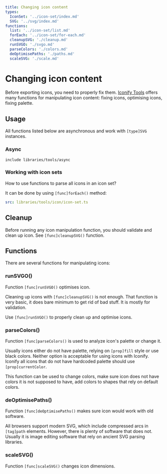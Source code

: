 ```yaml
title: Changing icon content
types:
  IconSet: '../icon-set/index.md'
  SVG: '../svg/index.md'
functions:
  list: '../icon-set/list.md'
  forEach: '../icon-set/for-each.md'
  cleanupSVG: './cleanup.md'
  runSVGO: './svgo.md'
  parseColors: './colors.md'
  deOptimisePaths: './paths.md'
  scaleSVG: './scale.md'
```

# Changing icon content

Before exporting icons, you need to properly fix them. [Iconify Tools](./index.md) offers many functions for manipulating icon content: fixing icons, optimising icons, fixing palette.

## Usage

All functions listed below are asynchronous and work with `[type]SVG` instances.

### Async

`include libraries/tools/async`

### Working with icon sets

How to use functions to parse all icons in an icon set?

It can be done by using `[func]forEach()` method:

```yaml
src: libraries/tools/icon/icon-set.ts
```

## Cleanup

Before running any icon manipulation function, you should validate and clean up icon. See `[func]cleanupSVG()` function.

## Functions

There are several functions for manipulating icons:

### runSVGO()

Function `[func]runSVGO()` optimises icon.

Cleaning up icons with `[func]cleanupSVG()` is not enough. That function is very basic, it does bare minimum to get rid of bad stuff. It is mostly for validation.

Use `[func]runSVGO()` to properly clean up and optimise icons.

### parseColors()

Function `[func]parseColors()` is used to analyze icon's palette or change it.

Usually icons either do not have palette, relying on `[prop]fill` style or use black colors. Neither option is acceptable for using icons with Iconify. Iconify all icons that do not have hardcoded palette should use `[prop]currentColor`.

This function can be used to change colors, make sure icon does not have colors it is not supposed to have, add colors to shapes that rely on default colors.

### deOptimisePaths()

Function `[func]deOptimisePaths()` makes sure icon would work with old software.

All browsers support modern SVG, which include compressed arcs in `[tag]path` elements. However, there is plenty of software that does not. Usually it is image editing software that rely on ancient SVG parsing libraries.

### scaleSVG()

Function `[func]scaleSVG()` changes icon dimensions.
